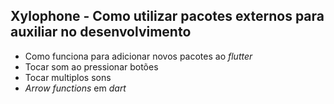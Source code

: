 ## Xylophone - Como utilizar pacotes externos para auxiliar no desenvolvimento

* Como funciona para adicionar novos pacotes ao _flutter_
* Tocar som ao pressionar botões
* Tocar multiplos sons
* *Arrow functions* em *dart*